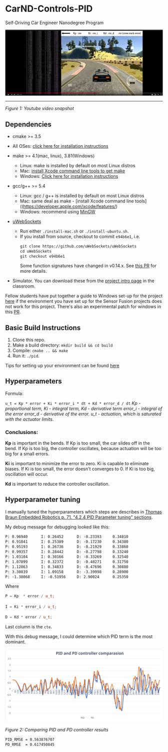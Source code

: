 # CarND-Controls-PID
Self-Driving Car Engineer Nanodegree Program



[![youtube_cover](writeup_images\youtube_cover.jpg)](https://www.youtube.com/watch?v=3-9EjmQHY-8)

---

*Figure 1: Youtube video snapshot*

## Dependencies

* cmake >= 3.5
 * All OSes: [click here for installation instructions](https://cmake.org/install/)
* make >= 4.1(mac, linux), 3.81(Windows)
  * Linux: make is installed by default on most Linux distros
  * Mac: [install Xcode command line tools to get make](https://developer.apple.com/xcode/features/)
  * Windows: [Click here for installation instructions](http://gnuwin32.sourceforge.net/packages/make.htm)
* gcc/g++ >= 5.4
  * Linux: gcc / g++ is installed by default on most Linux distros
  * Mac: same deal as make - [install Xcode command line tools]((https://developer.apple.com/xcode/features/)
  * Windows: recommend using [MinGW](http://www.mingw.org/)
* [uWebSockets](https://github.com/uWebSockets/uWebSockets)
  
  * Run either `./install-mac.sh` or `./install-ubuntu.sh`.
  * If you install from source, checkout to commit `e94b6e1`, i.e.
    ```
    git clone https://github.com/uWebSockets/uWebSockets 
    cd uWebSockets
    git checkout e94b6e1
    ```
    Some function signatures have changed in v0.14.x. See [this PR](https://github.com/udacity/CarND-MPC-Project/pull/3) for more details.
* Simulator. You can download these from the [project intro page](https://github.com/udacity/self-driving-car-sim/releases) in the classroom.

Fellow students have put together a guide to Windows set-up for the project [here](https://s3-us-west-1.amazonaws.com/udacity-selfdrivingcar/files/Kidnapped_Vehicle_Windows_Setup.pdf) if the environment you have set up for the Sensor Fusion projects does not work for this project. There's also an experimental patch for windows in this [PR](https://github.com/udacity/CarND-PID-Control-Project/pull/3).

## Basic Build Instructions

1. Clone this repo.
2. Make a build directory: `mkdir build && cd build`
3. Compile: `cmake .. && make`
4. Run it: `./pid`. 

Tips for setting up your environment can be found [here](https://classroom.udacity.com/nanodegrees/nd013/parts/40f38239-66b6-46ec-ae68-03afd8a601c8/modules/0949fca6-b379-42af-a919-ee50aa304e6a/lessons/f758c44c-5e40-4e01-93b5-1a82aa4e044f/concepts/23d376c7-0195-4276-bdf0-e02f1f3c665d)


## Hyperparameters

Formula:

```u_t = Kp * error + Ki * error_i * dt + Kd * error_d / dt```
*Kp - proportional term,* 
*Ki - integral term,*
*Kd - derivative term*
*error_i - integral of the error*
*error_d - derivative of the error.*
*u_t - actuation, which is saturated with the actuator limits.*

### Conclusions:

**Kp** is important in the bends. If Kp is too small,  the car slides off in the bend. If Kp is too big, the controller oscillates, because actuation will be too big for a small errors.

**Ki** is important to minimize the error to zero. Ki is capable to eliminate biases. If Ki is too small, the error doesn't converges to 0. If Ki is too big, oscillation will occur.

**Kd** is important to reduce the controller oscillation.



## Hyperparameter tuning

I manually tuned the hyperparameters which steps are describes in [Thomas Braun Embedded Robotics p. 71. "4.2.4 PID Parameter tuning" sections](http://citeseerx.ist.psu.edu/viewdoc/download?doi=10.1.1.474.8129&rep=rep1&type=pdf).

My debug message for debugging looked like this:

``` P: 0.83296      I: 0.22356      D: -0.05652     0.35370
P: 0.96940      I: 0.26452      D: -0.23393     0.34810
P: 0.91841      I: 0.25389      D: -0.17230     0.34380
P: 0.95193      I: 0.26736      D: -0.21929     0.33860
P: 0.99357      I: 0.28442      D: -0.27798     0.33240
P: 1.03104      I: 0.30166      D: -0.33269     0.32540
P: 1.07899      I: 0.32372      D: -0.40271     0.31750
P: 1.12863      I: 0.34833      D: -0.47696     0.30880
P: 3.30839      I: 1.09158      D: -3.39998     0.28900
P: -1.38068     I: -0.51956     D: 2.90024      0.25350
```

Where 

```C++
P = Kp  * error / u_t; 

I = Ki * error_i / u_t;

D = Kd * error / u_t;
```

Last column is the ```cte```. 

With this debug message, I could determine which PID term is the most dominant.





![PID_PD_comapre](writeup_images\PID_PD_comapre.svg)

*Figure 2: Comparing PID and PD controller results*

```
PID_RMSE = 0.563876707
PD_RMSE  = 0.617450845
```

